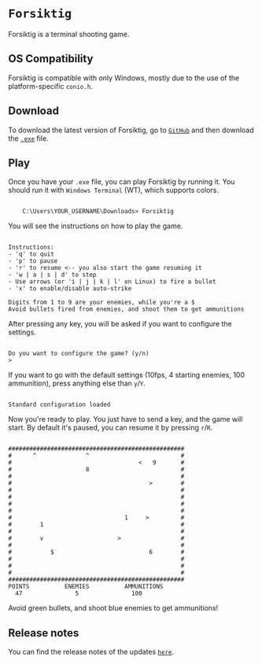 # `Forsiktig`

Forsiktig is a terminal shooting game.

## OS Compatibility

Forsiktig is compatible with only Windows, mostly due to the use of the platform-specific `conio.h`.

## Download

To download the latest version of Forsiktig, go to [`GitHub`](https://github.com/Lioydiano/Forsiktig) and then download the [`.exe`](https://github.com/Lioydiano/Forsiktig/blob/main/forsiktig.exe?raw=true) file.

## Play

Once you have your `.exe` file, you can play Forsiktig by running it.
You should run it with `Windows Terminal` (WT), which supports colors.

```batch

    C:\Users\YOUR_USERNAME\Downloads> Forsiktig

```

You will see the instructions on how to play the game.

```batch

Instructions:
- 'q' to quit
- 'p' to pause
- 'r' to resume <-- you also start the game resuming it
- 'w | a | s | d' to step
- Use arrows (or 'i | j | k | l' on Linux) to fire a bullet
- 'x' to enable/disable auto-strike

Digits from 1 to 9 are your enemies, while you're a $
Avoid bullets fired from enemies, and shoot them to get ammunitions

```

After pressing any key, you will be asked if you want to configure the settings.

```batch

Do you want to configure the game? (y/n)
>

```

If you want to go with the default settings (10fps, 4 starting enemies, 100 ammunition), press anything else than `y`/`Y`.

```batch

Standard configuration loaded

```

Now you're ready to play. You just have to send a key, and the game will start.
By default it's paused, you can resume it by pressing `r`/`R`.

```batch

##################################################
#      ^              ^                          #
#                                    <   9       #
#                     8                          #
#                                                #
#                                       >        #
#                                                #
#                                                #
#                                                #
#                                                #
#                                1     >         #
#        1                                       #
#                                                #
#        v                     >                 #
#                                                #
#           $                           6        #
#                                                #
#                                                #
#                                                #
##################################################
POINTS          ENEMIES          AMMUNITIONS
  47               5               100

```

Avoid green bullets, and shoot blue enemies to get ammunitions!

## Release notes

You can find the release notes of the updates [`here`](ReleaseNotes.md).
